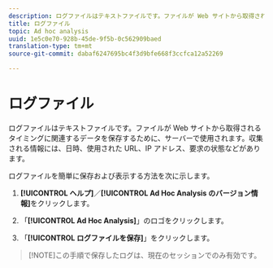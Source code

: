 ```yaml
---
description: ログファイルはテキストファイルです。ファイルが Web サイトから取得されるタイミングに関連するデータを保存するために、サーバーで使用されます。収集される情報には、日時、使用された URL、IP アドレス、要求の状態などがあります。
title: ログファイル
topic: Ad hoc analysis
uuid: 1e5c0e70-928b-45de-9f5b-0c562909baed
translation-type: tm+mt
source-git-commit: dabaf6247695bc4f3d9bfe668f3ccfca12a52269

---
```



# ログファイル

ログファイルはテキストファイルです。ファイルが Web サイトから取得されるタイミングに関連するデータを保存するために、サーバーで使用されます。収集される情報には、日時、使用された URL、IP アドレス、要求の状態などがあります。

ログファイルを簡単に保存および表示する方法を次に示します。

1. **[!UICONTROL ヘルプ]**／**[!UICONTROL Ad Hoc Analysis のバージョン情報]**&#x200B;をクリックします。

1. 「**[!UICONTROL Ad Hoc Analysis]**」のロゴをクリックします。
1. 「**[!UICONTROL ログファイルを保存]**」をクリックします。

>[!NOTE]この手順で保存したログは、現在のセッションでのみ有効です。


